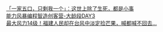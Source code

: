   
[「一家五口，只剩我一个」：这世上除了生死，都是小事](http://www.dianyue.me/archives/350/6fhbjge3tqvl7iph/)  
[能力风暴编程智造创客营-大龄段DAY3](http://www.dianyue.me/archives/150/as8wa43n99fkphg0/)  
[最大风力14级！福建人民却在台风中淡定捡芒果，喊都喊不回去...](http://www.dianyue.me/archives/322/ephkj4w8b0f7x013/)